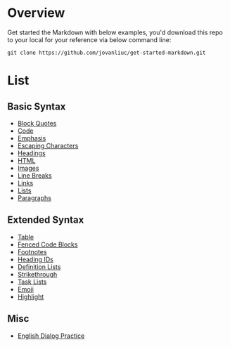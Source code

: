 # Overview
Get started the Markdown with below examples,
you'd download this repo to your local for your reference
via below command line:
```shell
git clone https://github.com/jovanliuc/get-started-markdown.git
```

# List
## Basic Syntax
- [Block Quotes](/basic-syntax/Blockquotes.mdlockquotes.md)
- [Code](/basic-syntax/Code.mdyntax/Code.md)
- [Emphasis](/basic-syntax/Emphasis.mdx/Emphasis.md)
- [Escaping Characters](/basic-syntax/Escaping-Characters.mdCharacters.md)
- [Headings](/basic-syntax/Headings.mdx/Headings.md)
- [HTML](/basic-syntax/HTML.mdyntax/HTML.md)
- [Images](/basic-syntax/Images.mdtax/Images.md)
- [Line Breaks](/basic-syntax/Line-Breaks.mdine-Breaks.md)
- [Links](/basic-syntax/Links.mdntax/Links.md)
- [Lists](/basic-syntax/Lists.mdntax/Lists.md)
- [Paragraphs](/basic-syntax/Paragraphs.mdParagraphs.md)

## Extended Syntax
- [Table](/extended-syntax/Table.md)
- [Fenced Code Blocks](/extended-syntax/Fenced-Code-Blocks.md)
- [Footnotes](/extended-syntax/Footnotes.md)
- [Heading IDs](/extended-syntax/Heading-IDs.md)
- [Definition Lists](/extended-syntax/Definition-Lists.md)
- [Strikethrough](/extended-syntax/Strikethrough.md)
- [Task Lists](/extended-syntax/Task-Lists.md)
- [Emoji](/extended-syntax/Emoji.md)
- [Highlight](/extended-syntax/Highlight.md)

## Misc
- [English Dialog Practice](/misc/English-Dialog-With-5-Guys.md)
